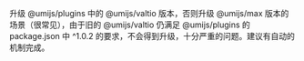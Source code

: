 升级 @umijs/plugins 中的 @umijs/valtio 版本，否则升级 @umijs/max 版本的场景（很常见），由于旧的 @umijs/valtio 仍满足 @umijs/plugins 的 package.json 中 ^1.0.2 的要求，不会得到升级，十分严重的问题。建议有自动的机制完成。
